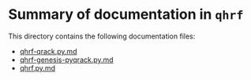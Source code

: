 # Summary of documentation in `qhrf`

This directory contains the following documentation files:

- [qhrf-qrack.py.md](qhrf-qrack.py.md)
- [qhrf-genesis-pyqrack.py.md](qhrf-genesis-pyqrack.py.md)
- [qhrf.py.md](qhrf.py.md)
